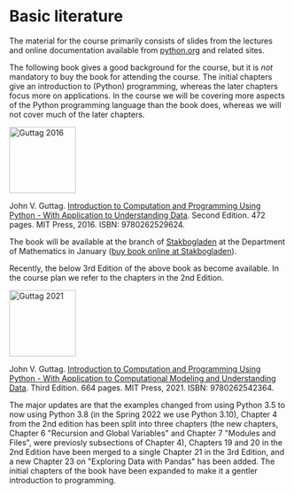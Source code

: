 # Basic literature

The material for the course primarily consists of slides from the lectures and online documentation available from [python.org](https://www.python.org) and related sites.

The following book gives a good background for the course, but it is _not_ mandatory to buy the book for attending the course. The initial chapters give an introduction to (Python) programming, whereas the later chapters focus more on applications. In the course we will be covering more aspects of the Python programming language than the book does, whereas we will not cover much of the later chapters.

<div markdown="1" class="float-left">
<img alt="Guttag 2016" src="guttag2ed.jpg" width="120">

John V. Guttag. [Introduction to Computation and Programming Using Python - With Application to Understanding Data](https://mitpress.mit.edu/books/introduction-computation-and-programming-using-python-second-edition).
Second Edition. 472 pages. MIT Press, 2016. ISBN: 9780262529624.

The book will be available at the branch of [Stakbogladen](http://www.stakbogladen.dk/profil/naturfagsafdelingen) at the Department of Mathematics in January ([buy book online at Stakbogladen](https://www.stakbogladen.dk/soegning.asp?phrase=9780262529624)).
</div>

Recently, the below 3rd Edition of the above book as become available. In the course plan we refer to the chapters in the 2nd Edition.

<div markdown="1" class="float-left">
<img alt="Guttag 2021" src="guttag3ed.jpg" width="120">

John V. Guttag.
[Introduction to Computation and Programming Using Python - With Application to Computational Modeling and Understanding Data](https://mitpress.mit.edu/books/introduction-computation-and-programming-using-python-third-edition).
Third Edition. 664 pages. MIT Press, 2021. ISBN: 9780262542364.
</div>

The major updates are that the examples changed from using Python 3.5 to now using Python 3.8 (in the Spring 2022 we use Python 3.10), Chapter 4 from the 2nd edition has been split into three chapters (the new chapters, Chapter 6 "Recursion and Global Variables" and Chapter 7 "Modules and Files", were previosly subsections of Chapter 4), Chapters 19 and 20 in the 2nd Edition have been merged to a single Chapter 21 in the 3rd Edition, and a new Chapter 23 on "Exploring Data with Pandas" has been added. The initial chapters of the book have been expanded to make it a gentler introduction to programming.
